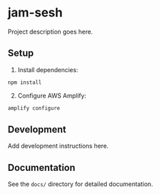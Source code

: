 # jam-sesh

Project description goes here.

## Setup

1. Install dependencies:
```bash
npm install
```

2. Configure AWS Amplify:
```bash
amplify configure
```

## Development

Add development instructions here.

## Documentation

See the `docs/` directory for detailed documentation.
